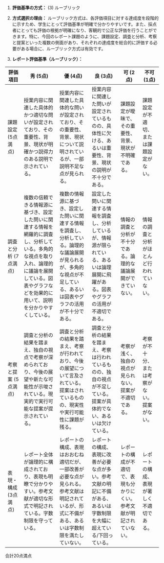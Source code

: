 1. **評価基準の方式：** (3) ルーブリック

2. **方式選択の理由：** ルーブリック方式は、各評価項目に対する達成度を段階的に示すため、学生にとって評価基準が明確で分かりやすいです。また、採点者にとっても評価の根拠が明確になり、客観的で公正な評価を行うことができます。特に、今回のレポート課題のように、課題設定、調査と分析、考察と提案といった複数の側面があり、それぞれの達成度を総合的に評価する必要がある場合に、ルーブリック方式は有効です。

3. **レポート評価基準（ルーブリック）：**

| 評価項目 | 秀 (5点) | 優 (4点) | 良 (3点) | 可 (2点) | 不可 (1点) |
|---|---|---|---|---|---|
| 課題設定 (5点満点) | 授業内容に関連した具体的かつ適切な問いが設定されており、その重要性、背景、現状が明確かつ説得力のある説明で示されている。 | 授業内容に関連した具体的な問いが設定されており、その重要性、背景、現状について説明されているが、一部説明不足な点が見られる。 | 授業内容に関連した問いが設定されているものの、具体性に欠ける、あるいは重要性、背景、現状の説明が不十分である。 | 課題設定が曖昧で、その重要性、背景、現状が不明確である。 | 課題設定が不適切、または課題設定がない。 |
| 調査と分析 (7点満点) | 複数の信頼できる情報源に基づき、設定した問いに関連する情報を網羅的に調査し、分析している。多角的な視点を取り入れ、論理的に議論を展開している。図表やグラフなどを効果的に用いて、説明を分かりやすくしている。 | 複数の情報源に基づき、設定した問いに関連する情報を調査し、分析している。論理的な議論展開が見られるが、多角的な視点が不足している、あるいは図表やグラフの活用が不十分である。 | 設定した問いに関連する情報を調査し、分析しているが、情報源が限られている、あるいは論理展開に飛躍がある。図表やグラフの活用が不適切である。 | 情報の調査と分析が不十分である。論理的な議論展開ができていない。 | 情報の調査と分析がほとんど行われていない。 |
| 考察と提案 (5点満点) | 調査と分析の結果を踏まえ、独自の視点で考察が深められており、今後の展望や新たな可能性が示唆されている。現実的で実行可能な提案が提示されている。 | 調査と分析の結果を踏まえ、考察が行われており、今後の展望について言及されている。提案はされているものの、現実性や実行可能性に課題が残る。 | 調査と分析の結果を踏まえ、考察は行われているものの、独自の視点が不足している。提案が具体的でない、あるいは欠けている。 | 考察が浅く、独自の視点が見られない。提案が不適切である。 | 考察が不十分、または考察がない。提案がない。 |
| 表現・構成 (3点満点) | レポート全体が論理的に構成されており、表現も明瞭で分かりやすい。参考文献が適切な形式で明記されている。字数制限を守っている。 | レポートの構成、表現はおおむね適切だが、一部改善が必要な点が見られる。参考文献は明記されているが、形式に不備がある、あるいは字数制限を満たしていない。 | レポートの構成、表現に改善が必要な点が多い。参考文献の明記に不備がある、あるいは字数制限を大幅に超えている/下回っている。 | レポートの構成が不適切で、表現も分かりにくい。参考文献が明記されていない。 | レポートの構成、表現が著しく不適切である。 |


合計20点満点


